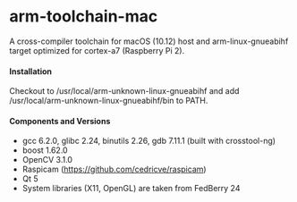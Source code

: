 # arm-toolchain-mac
A cross-compiler toolchain for macOS (10.12) host and arm-linux-gnueabihf target optimized for cortex-a7 (Raspberry Pi 2).

#### Installation
Checkout to /usr/local/arm-unknown-linux-gnueabihf and add /usr/local/arm-unknown-linux-gnueabihf/bin to PATH.

#### Components and Versions
* gcc 6.2.0, glibc 2.24, binutils 2.26, gdb 7.11.1 (built with crosstool-ng)
* boost 1.62.0
* OpenCV 3.1.0
* Raspicam (https://github.com/cedricve/raspicam)
* Qt 5
* System libraries (X11, OpenGL) are taken from FedBerry 24
